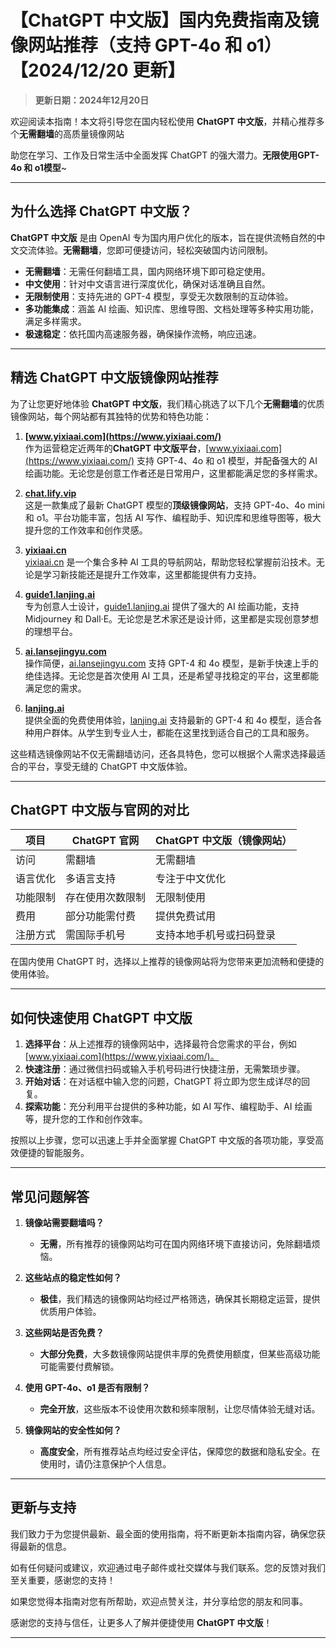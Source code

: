 # 【ChatGPT 中文版】国内免费指南及镜像网站推荐（支持 GPT-4o 和 o1）【2024/12/20 更新】

> **更新日期：2024年12月20日**

欢迎阅读本指南！本文将引导您在国内轻松使用 **ChatGPT 中文版**，并精心推荐多个**无需翻墙**的高质量镜像网站

助您在学习、工作及日常生活中全面发挥 ChatGPT 的强大潜力。**无限使用GPT-4o 和 o1模型**~

---

## 为什么选择 ChatGPT 中文版？

**ChatGPT 中文版** 是由 OpenAI 专为国内用户优化的版本，旨在提供流畅自然的中文交流体验。**无需翻墙**，您即可便捷访问，轻松突破国内访问限制。

- **无需翻墙**：无需任何翻墙工具，国内网络环境下即可稳定使用。
- **中文使用**：针对中文语言进行深度优化，确保对话准确且自然。
- **无限制使用**：支持先进的 GPT-4 模型，享受无次数限制的互动体验。
- **多功能集成**：涵盖 AI 绘画、知识库、思维导图、文档处理等多种实用功能，满足多样需求。
- **极速稳定**：依托国内高速服务器，确保操作流畅，响应迅速。

---

## 精选 ChatGPT 中文版镜像网站推荐

为了让您更好地体验 **ChatGPT 中文版**，我们精心挑选了以下几个**无需翻墙**的优质镜像网站，每个网站都有其独特的优势和特色功能：

1. **[www.yixiaai.com](https://www.yixiaai.com/)**  
   作为运营稳定近两年的**ChatGPT 中文版平台**，[www.yixiaai.com](https://www.yixiaai.com/) 支持 GPT-4、4o 和 o1 模型，并配备强大的 AI 绘画功能。无论您是创意工作者还是日常用户，这里都能满足您的多样需求。

2. **[chat.lify.vip](https://chat.lify.vip/)**  
   这是一款集成了最新 ChatGPT 模型的**顶级镜像网站**，支持 GPT-4o、4o mini 和 o1。平台功能丰富，包括 AI 写作、编程助手、知识库和思维导图等，极大提升您的工作效率和创作灵感。

3. **[yixiaai.cn](https://yixiaai.cn/)**  
   [yixiaai.cn](https://yixiaai.cn/) 是一个集合多种 AI 工具的导航网站，帮助您轻松掌握前沿技术。无论是学习新技能还是提升工作效率，这里都能提供有力支持。

4. **[guide1.lanjing.ai](https://guide1.lanjing.ai/)**  
   专为创意人士设计，[guide1.lanjing.ai](https://guide1.lanjing.ai/) 提供了强大的 AI 绘画功能，支持 Midjourney 和 Dall·E。无论您是艺术家还是设计师，这里都是实现创意梦想的理想平台。

5. **[ai.lansejingyu.com](https://ai.lansejingyu.com/)**  
   操作简便，[ai.lansejingyu.com](https://ai.lansejingyu.com/) 支持 GPT-4 和 4o 模型，是新手快速上手的绝佳选择。无论您是首次使用 AI 工具，还是希望寻找稳定的平台，这里都能满足您的需求。

6. **[lanjing.ai](https://lanjing.ai/)**  
   提供全面的免费使用体验，[lanjing.ai](https://lanjing.ai/) 支持最新的 GPT-4 和 4o 模型，适合各种用户群体。从学生到专业人士，都能在这里找到适合自己的工具和服务。

这些精选镜像网站不仅无需翻墙访问，还各具特色，您可以根据个人需求选择最适合的平台，享受无缝的 ChatGPT 中文版体验。

---

## ChatGPT 中文版与官网的对比

| 项目 | ChatGPT 官网 | ChatGPT 中文版（镜像网站）|
|------|--------------|--------------------------|
| 访问 | 需翻墙 | 无需翻墙 |
| 语言优化 | 多语言支持 | 专注于中文优化 |
| 功能限制 | 存在使用次数限制 | 无限制使用 |
| 费用 | 部分功能需付费 | 提供免费试用 |
| 注册方式 | 需国际手机号 | 支持本地手机号或扫码登录 |

在国内使用 ChatGPT 时，选择以上推荐的镜像网站将为您带来更加流畅和便捷的使用体验。

---

## 如何快速使用 ChatGPT 中文版

1. **选择平台**：从上述推荐的镜像网站中，选择最符合您需求的平台，例如 [www.yixiaai.com](https://www.yixiaai.com/)。
2. **快速注册**：通过微信扫码或输入手机号码进行快捷注册，无需繁琐步骤。
3. **开始对话**：在对话框中输入您的问题，ChatGPT 将立即为您生成详尽的回复。
4. **探索功能**：充分利用平台提供的多种功能，如 AI 写作、编程助手、AI 绘画等，提升您的工作和创作效率。

按照以上步骤，您可以迅速上手并全面掌握 ChatGPT 中文版的各项功能，享受高效便捷的智能服务。

---

## 常见问题解答

1. **镜像站需要翻墙吗？**  
   - **无需**，所有推荐的镜像网站均可在国内网络环境下直接访问，免除翻墙烦恼。

2. **这些站点的稳定性如何？**  
   - **极佳**，我们精选的镜像网站均经过严格筛选，确保其长期稳定运营，提供优质用户体验。

3. **这些网站是否免费？**  
   - **大部分免费**，大多数镜像网站提供丰厚的免费使用额度，但某些高级功能可能需要付费解锁。

4. **使用 GPT-4o、o1 是否有限制？**  
   - **完全开放**，这些版本不设使用次数和频率限制，让您尽情体验无缝对话。

5. **镜像网站的安全性如何？**  
   - **高度安全**，所有推荐站点均经过安全评估，保障您的数据和隐私安全。在使用时，请仍注意保护个人信息。

---

## 更新与支持

我们致力于为您提供最新、最全面的使用指南，将不断更新本指南内容，确保您获得最新的信息。

如有任何疑问或建议，欢迎通过电子邮件或社交媒体与我们联系。您的反馈对我们至关重要，感谢您的支持！

如果您觉得本指南对您有所帮助，欢迎点赞关注，并分享给您的朋友和同事。

感谢您的支持与信任，让更多人了解并便捷使用 **ChatGPT 中文版**！

---
